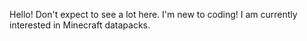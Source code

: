 Hello! Don't expect to see a lot here. I'm new to coding!
I am currently interested in Minecraft datapacks.
